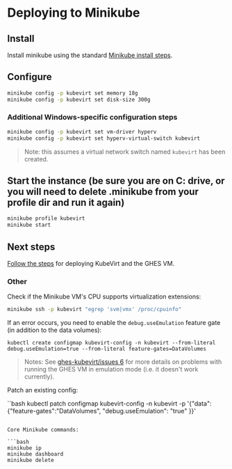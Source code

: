 # Deploying to Minikube

## Install

Install minikube using the standard [Minikube install steps](https://kubernetes.io/docs/tasks/tools/install-minikube/).

## Configure

```bash
minikube config -p kubevirt set memory 18g
minikube config -p kubevirt set disk-size 300g
```

### Additional Windows-specific configuration steps

```bash
minikube config -p kubevirt set vm-driver hyperv
minikube config -p kubevirt set hyperv-virtual-switch kubevirt
```

> Note: this assumes a virtual network switch named `kubevirt` has been created.

## Start the instance (be sure you are on C: drive, or you will need to delete .minikube from your profile dir and run it again)

```bash
minikube profile kubevirt
minikube start
```

## Next steps

[Follow the steps](README.md) for deploying KubeVirt and the GHES VM.


### Other

Check if the Minikube VM's CPU supports virtualization extensions:

```bash
minikube ssh -p kubevirt "egrep 'svm|vmx' /proc/cpuinfo"
```

If an error occurs, you need to enable the `debug.useEmulation` feature gate (in addition to the data volumes):

```
kubectl create configmap kubevirt-config -n kubevirt --from-literal debug.useEmulation=true --from-literal feature-gates=DataVolumes
```

> Notes: See [ghes-kubevirt/issues 6](https://github.com/willsmythe/ghes-kubevirt/issues/6) for more details on problems with running the GHES VM in emulation mode (i.e. it doesn't work currently).

Patch an existing config:

``bash
kubectl patch configmap kubevirt-config -n kubevirt -p '{"data":{"feature-gates":"DataVolumes", "debug.useEmulation": "true" }}'
```

Core Minikube commands:

```bash
minikube ip
minikube dashboard
minikube delete
```
